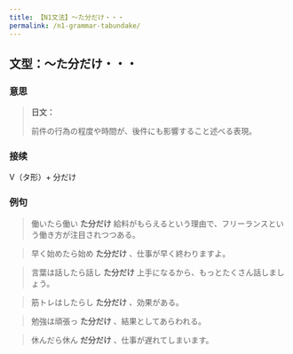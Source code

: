 ```yaml
---
title: 【N1文法】〜た分だけ・・・
permalink: /n1-grammar-tabundake/
---
```


## 文型：〜た分だけ・・・

### 意思

> **日文：**
> 
> 前件の行為の程度や時間が、後件にも影響すること述べる表現。


### 接续

V（タ形）+ 分だけ

### 例句

> 働いたら働い **た分だけ** 給料がもらえるという理由で、フリーランスという働き方が注目されつつある。

> 早く始めたら始め **た分だけ** 、仕事が早く終わりますよ。

> 言葉は話したら話し **た分だけ** 上手になるから、もっとたくさん話しましょう。

> 筋トレはしたらし **た分だけ** 、効果がある。

> 勉強は頑張っ **た分だけ** 、結果としてあらわれる。

> 休んだら休ん **だ分だけ** 、仕事が遅れてしまいます。

